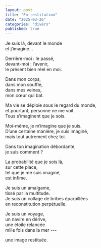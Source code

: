 ```yaml
---
layout: post
title: "En restitution"
date: "2025-03-26"
categories: "divers"
published: true
---
```


Je suis là, devant le monde  
et j’imagine...  

Derrière-moi : le passé,  
devant-moi : l’avenir,  
le présent bien réel en moi.  

Dans mon corps,  
dans mon souffle,  
dans mes veines,  
mon cœur qui bat.  

Ma vie se déploie sous le regard du monde,  
et pourtant, personne ne me voit.  
Tous s’imaginent que je sois.  

Moi-même, je m’imagine que je suis.  
D’une certaine manière, je suis imaginé,  
mais tout autrement chez toi.  

Dans ton imagination débordante,  
je suis comment ?  

La probabilité que je sois là,  
sur cette place,  
tel que je me suis imaginé,  
est infime.  

Je suis un amalgame,  
tissé par la multitude.  
Je suis un collage de bribes éparpillées  
en reconstitution perpétuelle.  

Je suis un voyage,  
un navire en dérive,  
une étoile relancée  
mille fois dans la mer ---  

une image restituée.

